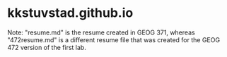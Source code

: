 # kkstuvstad.github.io

Note: "resume.md" is the resume created in GEOG 371, whereas "472resume.md" is a different resume file that was created for the GEOG 472 version of the first lab.
